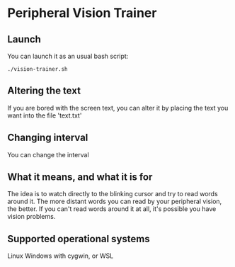 # Peripheral Vision Trainer

## Launch
You can launch it as an usual bash script:
```
./vision-trainer.sh
```

## Altering the text

If you are bored with the screen text, you can alter it by placing the text you want into the file 'text.txt'

## Changing interval 
You can change the interval

## What it means, and what it is for

The idea is to watch directly to the blinking cursor and try to read words around it.
The more distant words you can read by your peripheral vision, the better.
If you can't read words around it at all, it's possible you have vision problems.

## Supported operational systems
Linux
Windows with cygwin, or WSL

